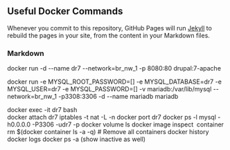 ## Useful Docker Commands

Whenever you commit to this repository, GitHub Pages will run [Jekyll](https://jekyllrb.com/) to rebuild the pages in your site, from the content in your Markdown files.

### Markdown

docker run -d --name dr7 --network=br_nw_1 -p 8080:80 drupal:7-apache

docker run -e MYSQL_ROOT_PASSWORD=[] -e MYSQL_DATABASE=dr7 -e MYSQL_USER=dr7 -e MYSQL_PASSWORD=[] -v mariadb:/var/lib/mysql --network=br_nw_1 -p3308:3306 -d --name mariadb mariadb

docker exec -it dr7 bash  
docker attach dr7
iptables -t nat -L -n
docker port dr7
docker ps -l
mysql -h0.0.0.0 -P3306 -udr7 -p
docker volume ls
docker image inspect <image>
container rm $(docker container ls -a -q)         # Remove all containers
docker history <image id>
docker logs <instance id>
docker ps -a (show inactive as well)
